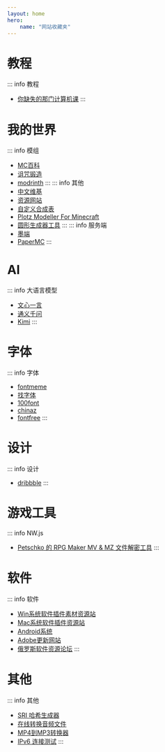 ```yaml
---
layout: home
hero:
    name: "网站收藏夹"
---
```


# 教程
::: info 教程
- [你缺失的那门计算机课](https://www.criwits.top/missing/)
:::

# 我的世界
::: info 模组
- [MC百科](https://www.mcmod.cn/)
- [诅咒锻造](https://www.curseforge.com/)
- [modrinth](https://modrinth.com/)
:::
::: info 其他
- [中文维基](https://zh.minecraft.wiki/)
- [资源网站](https://www.planetminecraft.com/)
- [自定义合成表](https://crafting.thedestruc7i0n.ca/)
- [Plotz Modeller For Minecraft](https://www.plotz.co.uk/)
- [圆形生成器工具](https://purecalculators.com/)
:::
::: info 服务端
- [墨端](https://mohistmc.com/)
- [PaperMC](https://papermc.io/)
:::

# AI
::: info 大语言模型
- [文心一言](https://yiyan.baidu.com/)
- [通义千问](https://tongyi.aliyun.com/)
- [Kimi](https://kimi.moonshot.cn/)
:::

# 字体
::: info 字体
- [fontmeme](https://fontmeme.com/)
- [找字体](https://zfont.cn/)
- [100font](https://www.100font.com/)
- [chinaz](https://font.chinaz.com/)
- [fontfree](https://fontfree.me/)
:::

# 设计
::: info 设计
- [dribbble](https://dribbble.com/)
:::

# 游戏工具
::: info NW.js
- [Petschko 的 RPG Maker MV & MZ 文件解密工具](https://petschko.org/tools/mv_decrypter/index.html)
:::

# 软件
::: info 软件
- [Win系统软件插件素材资源站](https://positiverecords.ru/)
- [Mac系统软件插件资源站](https://appstorrent.ru/)
- [Android系统](https://androeed.ru/)
- [Adobe更新网站](https://w14.monkrus.ws/)
- [俄罗斯软件资源论坛](https://softoroom.org/)
:::

# 其他
::: info 其他
- [SRI 哈希生成器](https://www.srihash.org/)
- [在线转换音频文件](https://www.aconvert.com/cn/audio/)
- [MP4到MP3转换器](https://www.freeconvert.com/zh/mp4-to-mp3)
- [IPv6 连接测试](https://test-ipv6.com/)
:::
